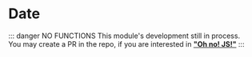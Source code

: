 # Date

::: danger NO FUNCTIONS
  This module's development still in process.  
  You may create a PR in the repo, if you are interested in [**"Oh no! JS!"**](https://github.com/dmrompav/oh-no-js)
:::
